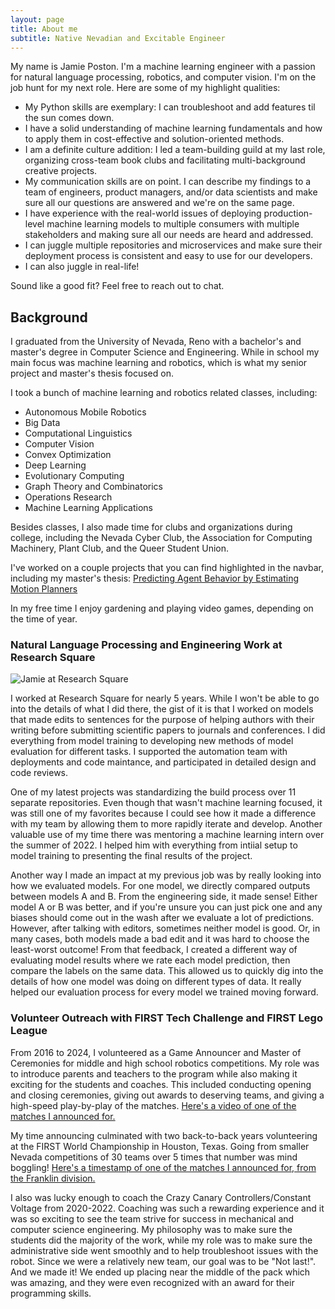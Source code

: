 ```yaml
---
layout: page
title: About me
subtitle: Native Nevadian and Excitable Engineer
---
```


My name is Jamie Poston. I'm a machine learning engineer with a passion for natural language processing, robotics, and computer vision. I'm on the job hunt for my next role. Here are some of my highlight qualities:

- My Python skills are exemplary: I can troubleshoot and add features til the sun comes down.
- I have a solid understanding of machine learning fundamentals and how to apply them in cost-effective and solution-oriented methods.
- I am a definite culture addition: I led a team-building guild at my last role, organizing cross-team book clubs and facilitating multi-background creative projects.
- My communication skills are on point. I can describe my findings to a team of engineers, product managers, and/or data scientists and make sure all our questions are answered and we're on the same page.
- I have experience with the real-world issues of deploying production-level machine learning models to multiple consumers with multiple stakeholders and making sure all our needs are heard and addressed.
- I can juggle multiple repositories and microservices and make sure their deployment process is consistent and easy to use for our developers.
- I can also juggle in real-life!

Sound like a good fit? Feel free to reach out to chat.

## Background

I graduated from the University of Nevada, Reno with a bachelor's and master's degree in Computer Science and Engineering. While in school my main focus was machine learning and robotics, which is what my senior project and master's thesis focused on.

I took a bunch of machine learning and robotics related classes, including:

- Autonomous Mobile Robotics
- Big Data
- Computational Linguistics
- Computer Vision
- Convex Optimization
- Deep Learning
- Evolutionary Computing
- Graph Theory and Combinatorics
- Operations Research
- Machine Learning Applications

Besides classes, I also made time for clubs and organizations during college, including the Nevada Cyber Club, the Association for Computing Machinery, Plant Club, and the Queer Student Union.

I've worked on a couple projects that you can find highlighted in the navbar, including my master's thesis: [Predicting Agent Behavior by Estimating Motion Planners](https://www.jamieposton.github.io/mastersthesis/)

In my free time I enjoy gardening and playing video games, depending on the time of year.

### Natural Language Processing and Engineering Work at Research Square

![Jamie at Research Square](/assets/img/jamieatrs.jpg)

I worked at Research Square for nearly 5 years. While I won't be able to go into the details of what I did there, the gist of it is that I worked on models that made edits to sentences for the purpose of helping authors with their writing before submitting scientific papers to journals and conferences. I did everything from model training to developing new methods of model evaluation for different tasks. I supported the automation team with deployments and code maintance, and participated in detailed design and code reviews.

One of my latest projects was standardizing the build process over 11 separate repositories. Even though that wasn't machine learning focused, it was still one of my favorites because I could see how it made a difference with my team by allowing them to more rapidly iterate and develop. Another valuable use of my time there was mentoring a machine learning intern over the summer of 2022. I helped him with everything from intiial setup to model training to presenting the final results of the project.

Another way I made an impact at my previous job was by really looking into how we evaluated models. For one model, we directly compared outputs between models A and B. From the engineering side, it made sense! Either model A or B was better, and if you're unsure you can just pick one and any biases should come out in the wash after we evaluate a lot of predictions. However, after talking with editors, sometimes neither model is good. Or, in many cases, both models made a bad edit and it was hard to choose the least-worst outcome! From that feedback, I created a different way of evaluating model results where we rate each model prediction, then compare the labels on the same data. This allowed us to quickly dig into the details of how one model was doing on different types of data. It really helped our evaluation process for every model we trained moving forward.

### Volunteer Outreach with FIRST Tech Challenge and FIRST Lego League

From 2016 to 2024, I volunteered as a Game Announcer and Master of Ceremonies for middle and high school robotics competitions. My role was to introduce parents and teachers to the program while also making it exciting for the students and coaches. This included conducting opening and closing ceremonies, giving out awards to deserving teams, and giving a high-speed play-by-play of the matches. [Here's a video of one of the matches I announced for.](https://www.youtube.com/watch?v=cjh8L7b65-4)

My time announcing culminated with two back-to-back years volunteering at the FIRST World Championship in Houston, Texas. Going from smaller Nevada competitions of 30 teams over 5 times that number was mind boggling! [Here's a timestamp of one of the matches I announced for, from the Franklin division.](https://youtu.be/ro3xkQsvzQw?t=5332)

I also was lucky enough to coach the Crazy Canary Controllers/Constant Voltage from 2020-2022. Coaching was such a rewarding experience and it was so exciting to see the team strive for success in mechanical and computer science engineering. My philosophy was to make sure the students did the majority of the work, while my role was to make sure the administrative side went smoothly and to help troubleshoot issues with the robot. Since we were a relatively new team, our goal was to be "Not last!". And we made it! We ended up placing near the middle of the pack which was amazing, and they were even recognized with an award for their programming skills. 